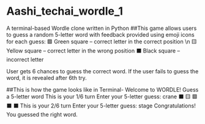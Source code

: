 # Aashi_techai_wordle_1
A terminal-based Wordle clone written in Python
##This game allows users to guess a random 5-letter word with feedback provided using emoji icons for each guess:
🟩 Green square – correct letter in the correct position \n
🟨 Yellow square – correct letter in the wrong position
⬛ Black square – incorrect letter

User gets 6 chances to guess the correct word. If the user fails to guess the word, it is revealed after 6th try.

##This is how the game looks like in Terminal-
Welcome to WORDLE!
Guess a 5-letter word
This is your 1/6 turn
Enter your 5-letter guess: crane
⬛ 🟨 🟩 ⬛ ⬛
This is your 2/6 turn
Enter your 5-letter guess: stage
Congratulations! You guessed the right word.
